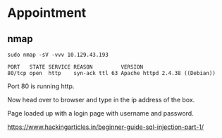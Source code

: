 # Appointment
## nmap
`sudo nmap -sV -vvv 10.129.43.193`
```
PORT   STATE SERVICE REASON         VERSION
80/tcp open  http    syn-ack ttl 63 Apache httpd 2.4.38 ((Debian))
```

Port 80 is running http.

Now head over to browser and type in the ip address of the box.

Page loaded up with a login page with username and password. 

https://www.hackingarticles.in/beginner-guide-sql-injection-part-1/
